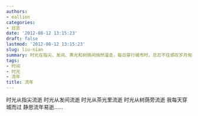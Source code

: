 ```yaml
---
authors:
- eallion
categories:
- 日志
date: '2012-08-12 13:15:23'
draft: false
lastmod: '2012-08-12 13:15:23'
slug: liu-nian
summary: 时光在指尖、发间、茶光和树荫间悄然溜走，每日穿行城市时，总忍不住感叹岁月匆匆。
tags:
- 时间
- 时光
- 流年
title: 流年
---
```


时光从指尖流逝
时光从发间流逝
时光从茶光里流逝
时光从树荫旁流逝
我每天穿城而过
静思流年易逝……